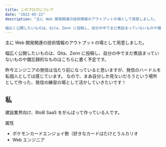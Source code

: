 ```yaml
---
title: このブログについて
date: "2022-05-22"
description: "主に Web 開発関連の技術情報のアウトプットの場として用意しました。

幅広く公開したいものは、Qita、Zenn に投稿し、自分の中でまだ煮詰まっていないものや備忘録的なものはこちらに書く予定です。"
---
```


主に Web 開発関連の技術情報のアウトプットの場として用意しました。

幅広く公開したいものは、Qita、Zenn に投稿し、自分の中でまだ煮詰まっていないものや備忘録的なものはこちらに書く予定です。

昨今エンジニアの発信は当たり前になっていると思いますが、発信のハードルを私個人としては感じています。
なので、まあ自分しか見ないだろうという場所として作った、発信の練習の場として活かしていきたいです！

## 私

建設業界向け、BtoB SaaS をがんばって作っている人です。

属性

- ポケモンカードエンジョイ勢（好きなカードはたけとうルカリオ
- Web エンジニア
